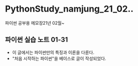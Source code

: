 # PythonStudy_namjung_21_02..
파이썬 공부용 메모장21년 02월~ 

## 파이썬 실습 노트 01-31 
- 이 글에서는 파이썬만의 특징과 이론을 다룬다.
- "처음 시작하는 파이썬"을 베이스로 글이 작성되었다.
